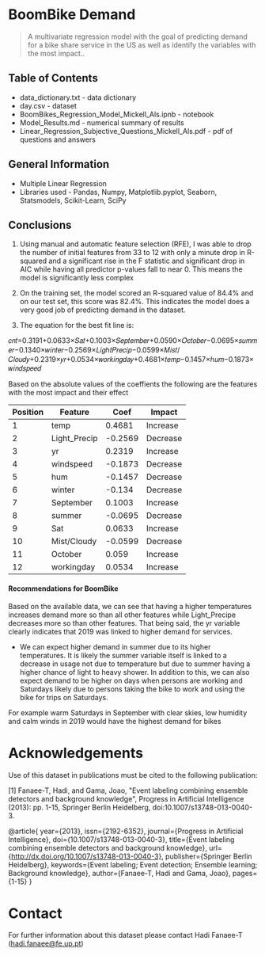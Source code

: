 # BoomBike Demand
> A multivariate regression model with the goal of predicting demand for a bike share service in the US as well as identify the variables with the most impact.. 

## Table of Contents
* data_dictionary.txt - data dictionary
* day.csv - dataset
* BoomBikes_Regression_Model_Mickell_Als.ipnb - notebook
* Model_Results.md - numerical summary of results
* Linear_Regression_Subjective_Questions_Mickell_Als.pdf - pdf of questions and answers

## General Information
* Multiple Linear Regression
* Libraries used - Pandas, Numpy, Matplotlib.pyplot, Seaborn, Statsmodels, Scikit-Learn, SciPy

## Conclusions
 1) Using manual and automatic feature selection (RFE), I was able to drop the number of initial features from 33 to 12 with only a minute drop in R-squared and a significant rise in the F statistic and significant drop in AIC while having all predictor p-values fall to near 0. This means the model is significantly less complex

2) On the training set, the model scored an R-squared value of 84.4% and on our test set, this score was 82.4%. This indicates the model does a very good job of predicting demand in the dataset.
 

3) The equation for the best fit line is:

 𝑐𝑛𝑡=0.3191+0.0633×𝑆𝑎𝑡+0.1003×𝑆𝑒𝑝𝑡𝑒𝑚𝑏𝑒𝑟+0.0590×𝑂𝑐𝑡𝑜𝑏𝑒𝑟−0.0695×𝑠𝑢𝑚𝑚𝑒𝑟−0.1340×𝑤𝑖𝑛𝑡𝑒𝑟−0.2569×𝐿𝑖𝑔ℎ𝑡𝑃𝑟𝑒𝑐𝑖𝑝−0.0599×𝑀𝑖𝑠𝑡/𝐶𝑙𝑜𝑢𝑑𝑦+0.2319×𝑦𝑟+0.0534×𝑤𝑜𝑟𝑘𝑖𝑛𝑔𝑑𝑎𝑦+0.4681×𝑡𝑒𝑚𝑝−0.1457×ℎ𝑢𝑚−0.1873×𝑤𝑖𝑛𝑑𝑠𝑝𝑒𝑒𝑑
 
Based on the absolute values of the coeffients the following are the features with the most impact and their effect

|Position|Feature      | Coef   | Impact  |
|--------|-------------|--------|---------|
|   1    | temp        | 0.4681 | Increase|
|   2    | Light_Precip| -0.2569| Decrease|
|   3    | yr          |  0.2319| Increase|
|   4    | windspeed   | -0.1873| Decrease|
|   5    | hum         | -0.1457| Decrease|
|   6    | winter      | -0.134 | Decrease|
|   7    | September   | 0.1003 | Increase|
|   8    | summer      | -0.0695| Decrease|
|   9    | Sat         | 0.0633 | Increase|
|   10   | Mist/Cloudy | -0.0599| Decrease|
|   11   | October     | 0.059  | Increase|
|   12   | workingday  | 0.0534 | Increase|

 
#### Recommendations for BoomBike

Based on the available data, we can see that having a higher temperatures increases demand more so than all other features while Light_Precipe decreases more so than other features. That being said, the yr variable clearly indicates that 2019 was linked to higher demand for services. 

- We can expect higher demand in summer due to its higher temperatures. It is  likely the summer variable itself is linked to a decrease in usage not due to temperature but due to summer having a higher chance of light to heavy shower. In addition to this, we can also expect demand to be higher on days when persons are working and Saturdays likely due to persons taking the bike to work and using the bike for trips on Saturdays. 

For example warm Saturdays in September with clear skies, low humidity and calm winds in 2019 would have the highest demand for bikes

# Acknowledgements

Use of this dataset in publications must be cited to the following publication:

[1] Fanaee-T, Hadi, and Gama, Joao, "Event labeling combining ensemble detectors and background knowledge", Progress in Artificial Intelligence (2013): pp. 1-15, Springer Berlin Heidelberg, doi:10.1007/s13748-013-0040-3.

@article{
	year={2013},
	issn={2192-6352},
	journal={Progress in Artificial Intelligence},
	doi={10.1007/s13748-013-0040-3},
	title={Event labeling combining ensemble detectors and background knowledge},
	url={http://dx.doi.org/10.1007/s13748-013-0040-3},
	publisher={Springer Berlin Heidelberg},
	keywords={Event labeling; Event detection; Ensemble learning; Background knowledge},
	author={Fanaee-T, Hadi and Gama, Joao},
	pages={1-15}
}


Contact
=========================================
	
For further information about this dataset please contact Hadi Fanaee-T (hadi.fanaee@fe.up.pt)